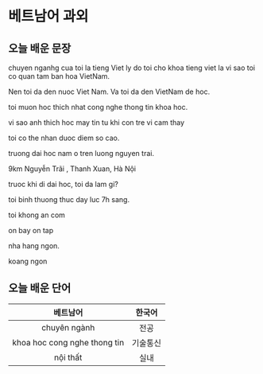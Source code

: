 # 베트남어 과외

## 오늘 배운 문장


chuyen nganhg cua toi la tieng Viet ly do toi cho khoa tieng viet la vi sao toi co quan tam ban hoa VietNam.

Nen toi da den nuoc Viet Nam. Va toi da den VietNam de hoc. 

toi muon hoc thich nhat cong nghe thong tin khoa hoc.

vi sao anh thich hoc may tin tu khi con tre vi cam thay

toi co the nhan duoc diem so cao.

truong dai hoc nam o tren luong nguyen trai.

9km Nguyễn Trãi , Thanh Xuan, Hà Nội


truoc khi di dai hoc, toi da lam gi?

toi binh thuong thuc day luc 7h sang.

toi khong an com 

on bay on tap

nha hang ngon.

koang ngon

## 오늘 배운 단어
| 베트남어 | 한국어 |
|:--:|:--:|
|chuyên ngành|전공|
|khoa hoc cong nghe thong tin|기술통신|
|nội thất|실내|